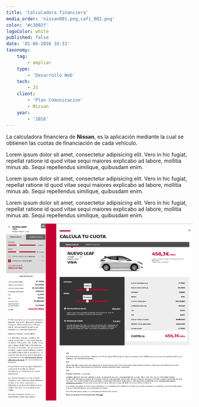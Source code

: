```yaml
---
title: 'Calculadora financiera'
media_order: 'nissan001.png,cafi_002.png'
color: '#c3002f'
logoColor: white
published: false
date: '01-06-2016 16:33'
taxonomy:
    tag:
        - ampliar
    type:
        - 'Desarrollo Web'
    tech:
        - JS
    client:
        - 'Plan Comunicacion'
        - Nissan
    year:
        - '2016'
---
```


La calculadora financiera de **Nissan**, es la aplicación mediante la cual se obtienen las cuotas de financiación de cada vehículo.

Lorem ipsum dolor sit amet, consectetur adipisicing elit. Vero in hic fugiat, repellat ratione id quod vitae sequi maiores explicabo ad labore, mollitia minus ab. Sequi repellendus similique, quibusdam enim.

Lorem ipsum dolor sit amet, consectetur adipisicing elit. Vero in hic fugiat, repellat ratione id quod vitae sequi maiores explicabo ad labore, mollitia minus ab. Sequi repellendus similique, quibusdam enim.

Lorem ipsum dolor sit amet, consectetur adipisicing elit. Vero in hic fugiat, repellat ratione id quod vitae sequi maiores explicabo ad labore, mollitia minus ab. Sequi repellendus similique, quibusdam enim.

![Vistas de la versión mobile y escritorio](cafi_002.png)